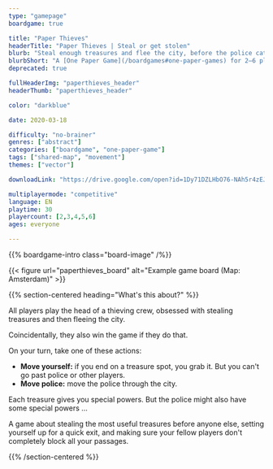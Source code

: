 ```yaml
---
type: "gamepage"
boardgame: true

title: "Paper Thieves"
headerTitle: "Paper Thieves | Steal or get stolen"
blurb: "Steal enough treasures and flee the city, before the police catches you!"
blurbShort: "A [One Paper Game](/boardgames#one-paper-games) for 2–6 players about stealing treasures from real-life locations ... or your fellow players."
deprecated: true

fullHeaderImg: "paperthieves_header"
headerThumb: "paperthieves_header"

color: "darkblue"

date: 2020-03-18

difficulty: "no-brainer"
genres: ["abstract"]
categories: ["boardgame", "one-paper-game"]
tags: ["shared-map", "movement"]
themes: ["vector"]

downloadLink: "https://drive.google.com/open?id=1Dy71DZLHbO76-NAh5r4zEJbmIUNicY7q"

multiplayermode: "competitive"
language: EN
playtime: 30
playercount: [2,3,4,5,6]
ages: everyone

---
```


{{% boardgame-intro class="board-image" /%}}

<div class="board-image">
	{{< figure url="paperthieves_board" alt="Example game board (Map: Amsterdam)" >}}
</div>

{{% section-centered heading="What's this about?" %}}

All players play the head of a thieving crew, obsessed with stealing treasures and then fleeing the city.

Coincidentally, they also win the game if they do that.

On your turn, take one of these actions:
- **Move yourself:** if you end on a treasure spot, you grab it. But you can't go past police or other players.</li>
- **Move police:** move the police through the city.

Each treasure gives you special powers. But the police might also have some special powers ...

A game about stealing the most useful treasures before anyone else, setting yourself up for a quick exit, and making sure your fellow players don't completely block all your passages.

{{% /section-centered %}}
